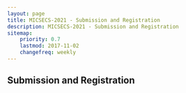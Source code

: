 ```yaml
---
layout: page
title: MICSECS-2021 - Submission and Registration
description: MICSECS-2021 - Submission and Registration
sitemap:
    priority: 0.7
    lastmod: 2017-11-02
    changefreq: weekly
---
```


## Submission and Registration



